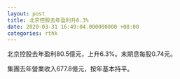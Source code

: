 ```yaml
---
layout: post
title: 北京控股去年盈利升6.3%
date: 2020-03-31 16:49:04.000000000 +08:00
categories: rthk
---
```


北京控股去年盈利80.5億元，上升6.3%。末期息每股0.74元。

集團去年營業收入677.8億元，按年基本持平。
